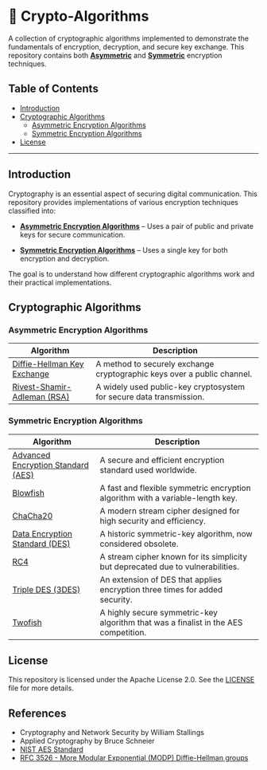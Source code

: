 # 🔐 Crypto-Algorithms

  A collection of cryptographic algorithms implemented to demonstrate the fundamentals of encryption, decryption, and secure key exchange. This repository contains both [**Asymmetric**](https://en.wikipedia.org/?title=Asymmetric_cryptography&redirect=no) and [**Symmetric**](https://en.wikipedia.org/wiki/Symmetric-key_algorithm) encryption techniques.

## Table of Contents

  - [Introduction](#introduction)
  - [Cryptographic Algorithms](#cryptographic-algorithms)
    - [Asymmetric Encryption Algorithms](#asymmetric-encryption-algorithms)
    - [Symmetric Encryption Algorithms](#symmetric-encryption-algorithms)
  - [License](#license)

---

## Introduction

  Cryptography is an essential aspect of securing digital communication. This repository provides implementations of various encryption techniques classified into:

  - [**Asymmetric Encryption Algorithms**](Asymmetric%20Encryption%20Algorithm) – Uses a pair of public and private keys for secure communication.

  - [**Symmetric Encryption Algorithms**](Symmetric%20Encryption%20Algorithm) – Uses a single key for both encryption and decryption.

  The goal is to understand how different cryptographic algorithms work and their practical implementations.



## Cryptographic Algorithms

### Asymmetric Encryption Algorithms

  | Algorithm | Description |
  |-----------|------------|
  | [Diffie-Hellman Key Exchange](Asymmetric%20Encryption%20Algorithm/Diffie-Hellman%20Key%20Exchange) | A method to securely exchange cryptographic keys over a public channel. |
  | [Rivest-Shamir-Adleman (RSA)](Asymmetric%20Encryption%20Algorithm/Rivest%20Shamir%20Adleman) | A widely used public-key cryptosystem for secure data transmission. |

### Symmetric Encryption Algorithms

  | Algorithm | Description |
  |-----------|------------|
  | [Advanced Encryption Standard (AES)](Symmetric%20Encryption%20Algorithm/Advanced%20Encryption%20Standard) | A secure and efficient encryption standard used worldwide. |
  | [Blowfish](Symmetric%20Encryption%20Algorithm/Blowfish) | A fast and flexible symmetric encryption algorithm with a variable-length key. |
  | [ChaCha20](Symmetric%20Encryption%20Algorithm/ChaCha20) | A modern stream cipher designed for high security and efficiency. |
  | [Data Encryption Standard (DES)](Symmetric%20Encryption%20Algorithm/Data%20Encryption%20Standard) | A historic symmetric-key algorithm, now considered obsolete. |
  | [RC4](Symmetric%20Encryption%20Algorithm/RC4) | A stream cipher known for its simplicity but deprecated due to vulnerabilities. |
  | [Triple DES (3DES)](Symmetric%20Encryption%20Algorithm/Triple%20DES) | An extension of DES that applies encryption three times for added security. |
  | [Twofish](Symmetric%20Encryption%20Algorithm/Twofish) | A highly secure symmetric-key algorithm that was a finalist in the AES competition. |

## License

  This repository is licensed under the Apache License 2.0.
  See the [LICENSE](./LICENSE) file for more details.


## References

  - Cryptography and Network Security by William Stallings
  - Applied Cryptography by Bruce Schneier
  - [NIST AES Standard](https://csrc.nist.gov/publications/detail/fips/197/final)
  - [RFC 3526 - More Modular Exponential (MODP) Diffie-Hellman groups](https://tools.ietf.org/html/rfc3526)